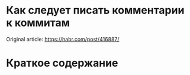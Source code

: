 # Как следует писать комментарии к коммитам
Original article: https://habr.com/post/416887/

# Краткое содержание